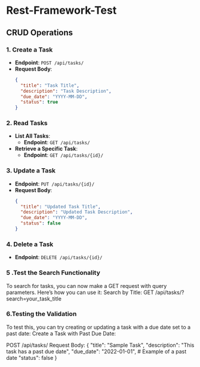 # Rest-Framework-Test
## CRUD Operations

### 1. Create a Task
- **Endpoint**: `POST /api/tasks/`
- **Request Body**:
    ```json
    {
      "title": "Task Title",
      "description": "Task Description",
      "due_date": "YYYY-MM-DD",
      "status": true
    }
### 2. Read Tasks
- **List All Tasks**: 
    - **Endpoint**: `GET /api/tasks/`
- **Retrieve a Specific Task**:
    - **Endpoint**: `GET /api/tasks/{id}/`

### 3. Update a Task
- **Endpoint**: `PUT /api/tasks/{id}/`
- **Request Body**:
    ```json
    {
      "title": "Updated Task Title",
      "description": "Updated Task Description",
      "due_date": "YYYY-MM-DD",
      "status": false
    }
  
### 4. Delete a Task
- **Endpoint**: `DELETE /api/tasks/{id}/`


### 5 .Test the Search Functionality
To search for tasks, you can now make a GET request with query parameters. Here’s how you can use it:
Search by Title:
GET /api/tasks/?search=your_task_title


### 6.Testing the Validation
To test this, you can try creating or updating a task with a due date set to a past date:
Create a Task with Past Due Date:

POST /api/tasks/
Request Body:
{
  "title": "Sample Task",
  "description": "This task has a past due date",
  "due_date": "2022-01-01",         # Example of a past date
  "status": false
}
